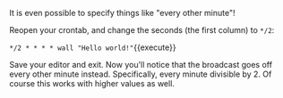 It is even possible to specify things like "every other minute"!

Reopen your crontab, and change the seconds (the first column) to `*/2`:

`*/2 * * * * wall "Hello world!"`{{execute}} 

Save your editor and exit. Now you'll notice that the broadcast goes off every other minute instead. Specifically, every minute divisible by 2. Of course this works with higher values as well.

